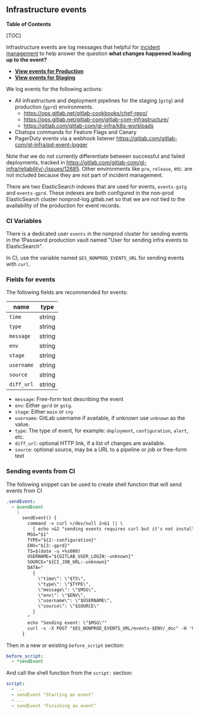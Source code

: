 ## Infrastructure events

**Table of Contents**

[TOC]

Infrastructure events are log messages that helpful for [incident management](https://about.gitlab.com/handbook/engineering/infrastructure/incident-management/) to help answer the question **what changes happened leading up to the event?**

* **[View events for Production](https://nonprod-log.gitlab.net/goto/2f2872632ccd39c3895e11290c77c346)**
* **[View events for Staging](https://nonprod-log.gitlab.net/goto/ff048cb673e91c294b66589ff3c61efb)**

We log events for the following actions:

* All infrastructure and deployment pipelines for the staging (`gstg`) and production (`gprd`) environments.
  * <https://ops.gitlab.net/gitlab-cookbooks/chef-repo/>
  * <https://ops.gitlab.net/gitlab-com/gitlab-com-infrastructure/>
  * <https://gitlab.com/gitlab-com/gl-infra/k8s-workloads>
* Chatops commands for Feature Flags and Canary
* PagerDuty events via a webhook listener <https://gitlab.com/gitlab-com/gl-infra/pd-event-logger>

Note that we do not currently differentiate between successful and failed deployments, tracked in <https://gitlab.com/gitlab-com/gl-infra/reliability/-/issues/12685>.
Other environments like `pre`, `release`, etc. are not included because they are not part of incident management.

There are two ElasticSearch indexes that are used for events, `events-gstg` and `events-gprd`.
These indexes are both configured in the non-prod ElasticSearch cluster nonprod-log.gitlab.net so that we are not tied to the availability of the production for event records.

### CI Variables

There is a dedicated user `events` in the nonprod cluster for sending events in the 1Password production vault named "User for sending infra events to ElasticSearch".

In CI, use the variable named `$ES_NONPROD_EVENTS_URL` for sending events with `curl`.

### Fields for events

The following fields are recommended for events:

| name       | type |
| ---        | ---  |
| `time`     | string |
| `type`     | string |
| `message`  | string |
| `env`      | string |
| `stage`    | string |
| `username` | string |
| `source`   | string |
| `diff_url` | string |

* `message`: Free-form text describing the event
* `env`: Either `gprd` or `gstg`.
* `stage`: Either `main` or `cny`
* `username`: GitLab username if available, if unknown use `unknown` as the value.
* `type`: The type of event, for example: `deployment`, `configuration`, `alert`, etc.
* `diff_url`: optional HTTP link, if a list of changes are available.
* `source`: optional source, may be a URL to a pipeline or job or free-form text

### Sending events from CI

The following snippet can be used to create shell function that will send events from CI

```yaml
.sendEvent:
  - &sendEvent
    |
      sendEvent() {
        command -v curl >/dev/null 2>&1 || \
          { echo >&2 "sending events requires curl but it's not installed."; exit 1; }
        MSG="$1"
        TYPE="${2:-configuration}"
        ENV="${3:-gprd}"
        TS=$(date -u +%s000)
        USERNAME="${GITLAB_USER_LOGIN:-unknown}"
        SOURCE="${CI_JOB_URL:-unknown}"
        DATA="
          {
            \"time\": \"$TS\",
            \"type\": \"$TYPE\",
            \"message\": \"$MSG\",
            \"env\": \"$ENV\",
            \"username\": \"$USERNAME\",
            \"source\": \"$SOURCE\"
          }
        "
        echo "Sending event: \"$MSG\""
        curl -s -X POST "$ES_NONPROD_EVENTS_URL/events-$ENV/_doc" -H 'Content-Type: application/json' -d "$DATA" > /dev/null
      }
```

Then in a new or existing `before_script` section:

```yaml
before_script:
  - *sendEvent
```

And call the shell function from the `script:` section:

```yaml
script:
  - ...
  - sendEvent "Starting an event"
  - ...
  - sendEvent "Finishing an event"
```

